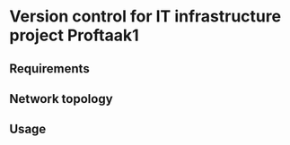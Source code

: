 # Version control for IT infrastructure project Proftaak1

## Requirements

## Network topology

## Usage